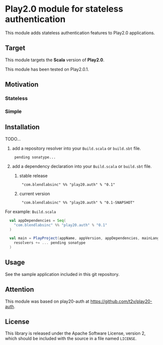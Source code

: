 Play2.0 module for stateless authentication
===========================================================

This module adds stateless authentication features to Play2.0 applications.

Target
---------------------------------------

This module targets the __Scala__ version of __Play2.0__.

This module has been tested on Play2.0.1.

Motivation
---------------------------------------

### Stateless

### Simple

Installation
---------------------------------------

TODO...

1. add a repository resolver into your `Build.scala` or `build.sbt` file.

        pending sonatype...

1. add a dependency declaration into your `Build.scala` or `build.sbt` file.
    1. stable release

            "com.blendlabsinc" %% "play20.auth" % "0.1"

    1. current version

            "com.blendlabsinc" %% "play20.auth" % "0.1-SNAPSHOT"

For example: `Build.scala`

```scala
  val appDependencies = Seq(
    "com.blendlabsinc" %% "play20.auth" % "0.1"
  )

  val main = PlayProject(appName, appVersion, appDependencies, mainLang = SCALA).settings(
    resolvers += ... pending sonatype
  )
```

Usage
---------------------------------------

See the sample application included in this git repository.


Attention
---------------------------------------

This module was based on play20-auth at https://github.com/t2v/play20-auth.

License
---------------------------------------

This library is released under the Apache Software License, version 2, 
which should be included with the source in a file named `LICENSE`.

